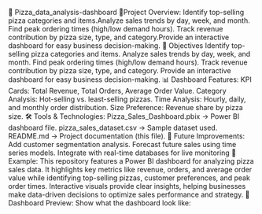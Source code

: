 🍕 Pizza_data_analysis-dashboard
📌Project Overview:
   Identify top-selling pizza categories and items.Analyze sales trends by day, week, and month. Find peak ordering times (high/low demand hours).
   Track revenue contribution by pizza size, type, and category.Provide an interactive dashboard for easy business decision-making.
🎯 Objectives
   Identify top-selling pizza categories and items.
   Analyze sales trends by day, week, and month.
   Find peak ordering times (high/low demand hours).
   Track revenue contribution by pizza size, type, and category.
   Provide an interactive dashboard for easy business decision-making.
📊 Dashboard Features:
   KPI Cards: Total Revenue, Total Orders, Average Order Value.
   Category Analysis: Hot-selling vs. least-selling pizzas.
   Time Analysis: Hourly, daily, and monthly order distribution.
   Size Preference: Revenue share by pizza size.
🛠️ Tools & Technologies:
   Pizza_Sales_Dashboard.pbix → Power BI dashboard file.
   pizza_sales_dataset.csv → Sample dataset used.
   README.md → Project documentation (this file).
🔮 Future Improvements:
   Add customer segmentation analysis.
   Forecast future sales using time series models.
   Integrate with real-time databases for live monitoring
🤝 Example:
   This repository features a Power BI dashboard for analyzing pizza sales data. It highlights key metrics like revenue, orders, and average order value while            identifying top-selling pizzas, customer preferences, and peak order times. Interactive visuals provide clear insights, helping businesses make data-driven 
   decisions to optimize sales performance and strategy.
📸 Dashboard Preview:
    Show what the dashboard look like:

